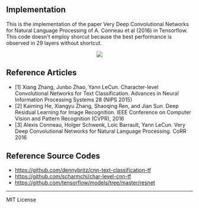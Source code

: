 ## Implementation

This is the implementation of the paper Very Deep Convolutional Networks for Natural Language Processing of A. Conneau et al (2016) in Tensorflow. This code doesn't employ shorcut because the best performance is observed in 29 layers without shortcut.

<p align="center">
  <img src="https://lh6.googleusercontent.com/bp61G9vYu2KjotruD1IFUd8TyZC1VL2BS-Uial0U3zNMvKVYh00tyjg_4fTAzI_NayoqOyZHce6ce_4=w1301-h641" />
</p>

## Reference Articles

- [1] Xiang Zhang, Junbo Zhao, Yann LeCun. Character-level Convolutional Networks for Text Classification. Advances in Neural Information Processing Systems 28 (NIPS 2015)
- [2] Kaiming He, Xiangyu Zhang, Shaoqing Ren, and Jian Sun. Deep Residual Learning for Image Recognition. IEEE Conference on Computer Vision and Pattern Recognition (CVPR), 2016
- [3] Alexis Conneau, Holger Schwenk, Loïc Barrault, Yann LeCun. Very Deep Convolutional Networks for Natural Language Processing. CoRR 2016

## Reference Source Codes

- https://github.com/dennybritz/cnn-text-classification-tf
- https://github.com/scharmchi/char-level-cnn-tf
- https://github.com/tensorflow/models/tree/master/resnet

--------------
MIT License
